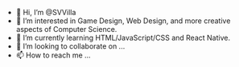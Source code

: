 - 👋 Hi, I’m @SVVilla
- 👀 I’m interested in Game Design, Web Design, and more creative aspects of Computer Science.
- 🌱 I’m currently learning HTML/JavaScript/CSS and React Native.
- 💞️ I’m looking to collaborate on ...
- 📫 How to reach me ...

<!---
SVVilla/SVVilla is a ✨ special ✨ repository because its `README.md` (this file) appears on your GitHub profile.
You can click the Preview link to take a look at your changes.
--->
